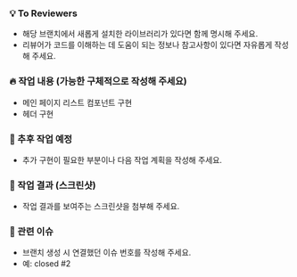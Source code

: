 ### 💡 To Reviewers
- 해당 브랜치에서 새롭게 설치한 라이브러리가 있다면 함께 명시해 주세요.
- 리뷰어가 코드를 이해하는 데 도움이 되는 정보나 참고사항이 있다면 자유롭게 작성해 주세요.

### 🔥 작업 내용 (가능한 구체적으로 작성해 주세요)
- 메인 페이지 리스트 컴포넌트 구현
- 헤더 구현

### 🤔 추후 작업 예정
- 추가 구현이 필요한 부분이나 다음 작업 계획을 작성해 주세요.

### 📸 작업 결과 (스크린샷)
- 작업 결과를 보여주는 스크린샷을 첨부해 주세요.

### 🔗 관련 이슈
- 브랜치 생성 시 연결했던 이슈 번호를 작성해 주세요.
- 예: closed #2
